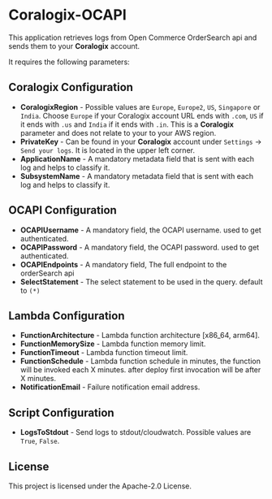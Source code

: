 # Coralogix-OCAPI

This application retrieves logs from Open Commerce OrderSearch api and sends them to your **Coralogix** account.

It requires the following parameters:

## Coralogix Configuration
* **CoralogixRegion** - Possible values are `Europe`, `Europe2`, `US`, `Singapore` or `India`. Choose `Europe` if your Coralogix account URL ends with `.com`, `US` if it ends with `.us` and `India` if it ends with `.in`. This is a **Coralogix** parameter and does not relate to your to your AWS region.
* **PrivateKey** - Can be found in your **Coralogix** account under `Settings` -> `Send your logs`. It is located in the upper left corner.
* **ApplicationName** - A mandatory metadata field that is sent with each log and helps to classify it.
* **SubsystemName** - A mandatory metadata field that is sent with each log and helps to classify it.

## OCAPI Configuration

* **OCAPIUsername** - A mandatory field, the OCAPI username. used to get authenticated.
* **OCAPIPassword** - A mandatory field, the OCAPI password. used to get authenticated.
* **OCAPIEndpoints** - A mandatory field, The full endpoint to the orderSearch api
* **SelectStatement** - The select statement to be used in the query. default to `(*)`

## Lambda Configuration

* **FunctionArchitecture** - Lambda function architecture [x86_64, arm64].
* **FunctionMemorySize** - Lambda function memory limit.
* **FunctionTimeout** - Lambda function timeout limit.
* **FunctionSchedule** - Lambda function schedule in minutes, the function will be invoked each X minutes. after deploy first invocation will be after X minutes.
* **NotificationEmail** - Failure notification email address.

## Script Configuration

* **LogsToStdout** - Send logs to stdout/cloudwatch. Possible values are `True`, `False`.



## License

This project is licensed under the Apache-2.0 License.
